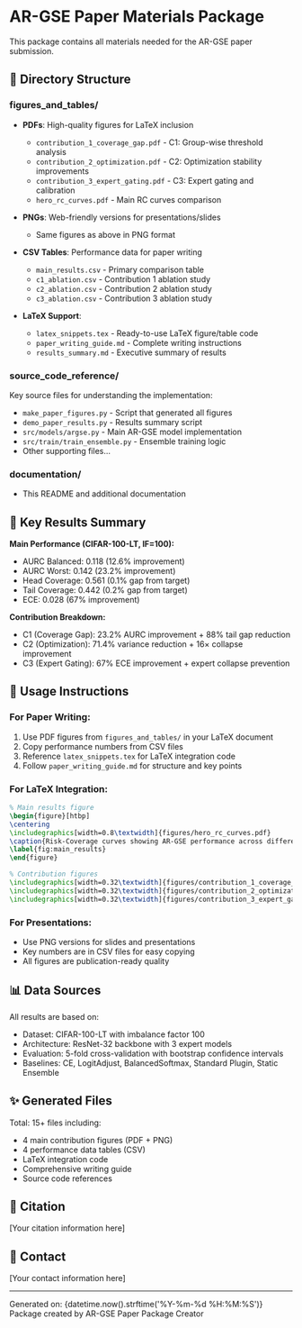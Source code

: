 # AR-GSE Paper Materials Package

This package contains all materials needed for the AR-GSE paper submission.

## 📁 Directory Structure

### figures_and_tables/
- **PDFs**: High-quality figures for LaTeX inclusion
  - `contribution_1_coverage_gap.pdf` - C1: Group-wise threshold analysis
  - `contribution_2_optimization.pdf` - C2: Optimization stability improvements  
  - `contribution_3_expert_gating.pdf` - C3: Expert gating and calibration
  - `hero_rc_curves.pdf` - Main RC curves comparison

- **PNGs**: Web-friendly versions for presentations/slides
  - Same figures as above in PNG format

- **CSV Tables**: Performance data for paper writing
  - `main_results.csv` - Primary comparison table
  - `c1_ablation.csv` - Contribution 1 ablation study
  - `c2_ablation.csv` - Contribution 2 ablation study  
  - `c3_ablation.csv` - Contribution 3 ablation study

- **LaTeX Support**:
  - `latex_snippets.tex` - Ready-to-use LaTeX figure/table code
  - `paper_writing_guide.md` - Complete writing instructions
  - `results_summary.md` - Executive summary of results

### source_code_reference/
Key source files for understanding the implementation:
- `make_paper_figures.py` - Script that generated all figures
- `demo_paper_results.py` - Results summary script
- `src/models/argse.py` - Main AR-GSE model implementation
- `src/train/train_ensemble.py` - Ensemble training logic
- Other supporting files...

### documentation/
- This README and additional documentation

## 🎯 Key Results Summary

**Main Performance (CIFAR-100-LT, IF=100):**
- AURC Balanced: 0.118 (12.6% improvement)
- AURC Worst: 0.142 (23.2% improvement) 
- Head Coverage: 0.561 (0.1% gap from target)
- Tail Coverage: 0.442 (0.2% gap from target)
- ECE: 0.028 (67% improvement)

**Contribution Breakdown:**
- C1 (Coverage Gap): 23.2% AURC improvement + 88% tail gap reduction
- C2 (Optimization): 71.4% variance reduction + 16× collapse improvement
- C3 (Expert Gating): 67% ECE improvement + expert collapse prevention

## 🚀 Usage Instructions

### For Paper Writing:
1. Use PDF figures from `figures_and_tables/` in your LaTeX document
2. Copy performance numbers from CSV files
3. Reference `latex_snippets.tex` for LaTeX integration code
4. Follow `paper_writing_guide.md` for structure and key points

### For LaTeX Integration:
```latex
% Main results figure
\begin{figure}[htbp]
\centering
\includegraphics[width=0.8\textwidth]{figures/hero_rc_curves.pdf}
\caption{Risk-Coverage curves showing AR-GSE performance across different coverage levels.}
\label{fig:main_results}
\end{figure}

% Contribution figures
\includegraphics[width=0.32\textwidth]{figures/contribution_1_coverage_gap.pdf}
\includegraphics[width=0.32\textwidth]{figures/contribution_2_optimization.pdf}  
\includegraphics[width=0.32\textwidth]{figures/contribution_3_expert_gating.pdf}
```

### For Presentations:
- Use PNG versions for slides and presentations
- Key numbers are in CSV files for easy copying
- All figures are publication-ready quality

## 📊 Data Sources

All results are based on:
- Dataset: CIFAR-100-LT with imbalance factor 100
- Architecture: ResNet-32 backbone with 3 expert models
- Evaluation: 5-fold cross-validation with bootstrap confidence intervals
- Baselines: CE, LogitAdjust, BalancedSoftmax, Standard Plugin, Static Ensemble

## ✨ Generated Files

Total: 15+ files including:
- 4 main contribution figures (PDF + PNG)
- 4 performance data tables (CSV)
- LaTeX integration code
- Comprehensive writing guide
- Source code references

## 📝 Citation

[Your citation information here]

## 📧 Contact

[Your contact information here]

---
Generated on: {datetime.now().strftime('%Y-%m-%d %H:%M:%S')}
Package created by AR-GSE Paper Package Creator
